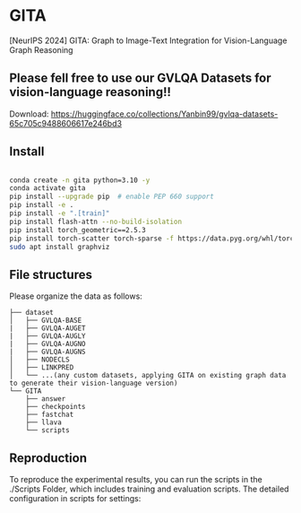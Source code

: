 # GITA
[NeurIPS 2024] GITA: Graph to Image-Text Integration for Vision-Language Graph Reasoning

## Please fell free to use our GVLQA Datasets for vision-language reasoning!!
Download:
https://huggingface.co/collections/Yanbin99/gvlqa-datasets-65c705c9488606617e246bd3


## Install
```bash

conda create -n gita python=3.10 -y
conda activate gita
pip install --upgrade pip  # enable PEP 660 support
pip install -e .
pip install -e ".[train]"
pip install flash-attn --no-build-isolation
pip install torch_geometric==2.5.3
pip install torch-scatter torch-sparse -f https://data.pyg.org/whl/torch-2.0.1+cu117.html
sudo apt install graphviz
```

## File structures
Please organize the data as follows:
```
├── dataset
│   ├── GVLQA-BASE
|   ├── GVLQA-AUGET
|   ├── GVLQA-AUGLY
|   ├── GVLQA-AUGNO
|   ├── GVLQA-AUGNS
│   ├── NODECLS
│   ├── LINKPRED
│   └── ...(any custom datasets, applying GITA on existing graph data to generate their vision-language version)
└── GITA
    ├── answer
    ├── checkpoints
    ├── fastchat
    ├── llava
    └── scripts

```

## Reproduction
To reproduce the experimental results, you can run the scripts in the ./Scripts Folder, which includes training and evaluation scripts. 
The detailed configuration in scripts for settings:
